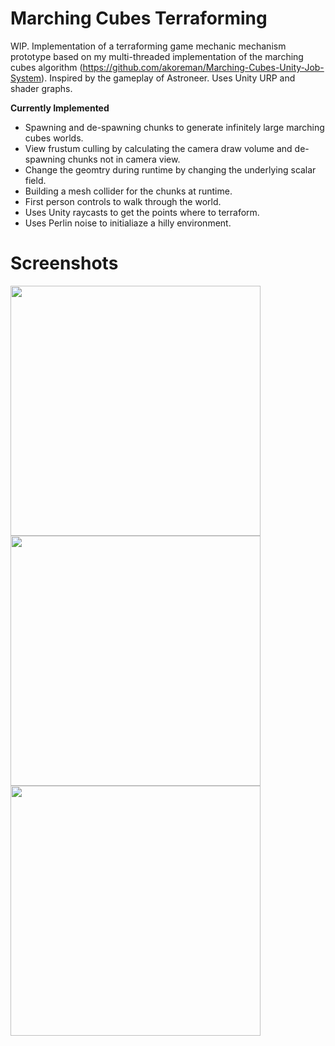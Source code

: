 # Marching Cubes Terraforming 
WIP. Implementation of a terraforming game mechanic mechanism prototype based on my multi-threaded implementation of the marching cubes algorithm (https://github.com/akoreman/Marching-Cubes-Unity-Job-System). Inspired by the gameplay of Astroneer. Uses Unity URP and shader graphs.

**Currently Implemented**
- Spawning and de-spawning chunks to generate infinitely large marching cubes worlds.
- View frustum culling by calculating the camera draw volume and de-spawning chunks not in camera view.
- Change the geomtry during runtime by changing the underlying scalar field.
- Building a mesh collider for the chunks at runtime.
- First person controls to walk through the world.
- Uses Unity raycasts to get the points where to terraform.
- Uses Perlin noise to initialiaze a hilly environment.

<!---
**To Do**
- Implement brush teraforming to manipulate multiple points at once.
- Use a shader to make it look a bit more natural.
--->
# Screenshots

<img src="https://raw.github.com/akoreman/Terraforming-Game-Prototype/main/Images/one.gif" width="400">  
<img src="https://raw.github.com/akoreman/Terraforming-Game-Prototype/main/Images/two.gif" width="400">  
<img src="https://raw.github.com/akoreman/Terraforming-Game-Prototype/main/Images/three.gif" width="400">  

